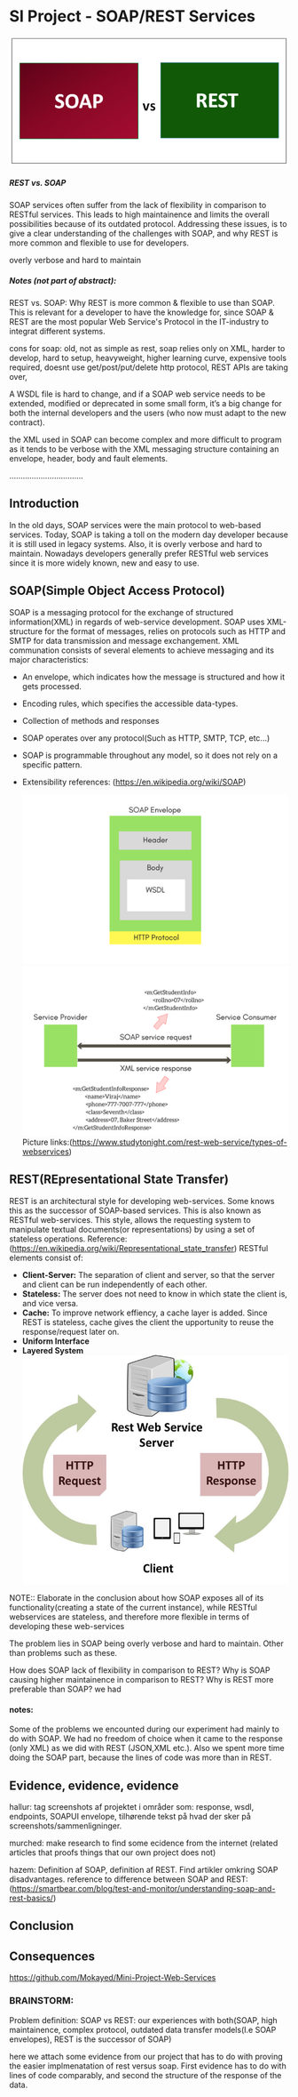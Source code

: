 # SI Project - SOAP/REST Services
<img src="SOAP-vs-REST-.png"/>

#####  REST vs. SOAP

SOAP services often suffer from the lack of flexibility in comparison to RESTful services. This leads to high maintainence and limits the overall possibilities because of its outdated protocol. Addressing these issues, is to give a clear understanding of the challenges with SOAP, and why REST is more common and flexible to use for developers. 
 

 overly verbose and hard to maintain
 ##### Notes (not part of abstract):
REST vs. SOAP: Why REST is more common & flexible to use than SOAP. This is relevant for a developer to have the knowledge for, since SOAP & REST are the most popular Web Service's Protocol in the IT-industry to integrat different systems.

cons for soap: old, not as simple as rest, soap relies only on XML, harder to develop, hard to setup, heavyweight, higher learning curve, expensive tools required, doesnt use get/post/put/delete http protocol, REST APIs are taking over, 



A WSDL file is hard to change, and if a SOAP web service needs to be extended, modified or deprecated in some small form, it’s a big change for both the internal developers and the users (who now must adapt to the new contract).


the XML used in SOAP can become complex and more difficult to program as it tends to be verbose with the XML messaging structure containing an envelope, header, body and fault elements. </p>.................................

## Introduction
In the old days, SOAP services were the main protocol to web-based services. Today, SOAP is taking a toll on the modern day developer because it is still used in legacy systems. Also, it is overly verbose and hard to maintain. Nowadays developers generally prefer RESTful web services since it is more widely known, new and easy to use.

## SOAP(Simple Object Access Protocol)
SOAP is a messaging protocol for the exchange of structured information(XML) in regards of web-service development. SOAP uses XML-structure for the format of messages, relies on protocols such as HTTP and SMTP for data transmission and message exchangement. XML communation consists of several elements to achieve messaging and its major characteristics: 

- An envelope, which indicates how the message is structured and how it gets processed. 
- Encoding rules, which specifies the accessible data-types.
- Collection of methods and responses
- SOAP operates over any protocol(Such as HTTP, SMTP, TCP, etc...)
- SOAP is programmable throughout any model, so it does not rely on a specific pattern.
- Extensibility 
  references: (https://en.wikipedia.org/wiki/SOAP)

  ![](/SOAP-envelope.png)
  ![](SOAP-message.png)
  Picture links:(https://www.studytonight.com/rest-web-service/types-of-webservices)
## REST(REpresentational State Transfer)
REST is an architectural style for developing web-services. Some knows this as the successor of SOAP-based services. This is also known as RESTful web-services. This style, allows the requesting system to manipulate textual documents(or representations) by using a set of stateless operations. 
Reference:(https://en.wikipedia.org/wiki/Representational_state_transfer)
RESTful elements consist of:

- **Client-Server:** The separation of client and server, so that the server and client can be run independently of each other. 
- **Stateless:** The server does not need to know in which state the client is, and vice versa.
- **Cache:** To improve network effiency, a cache layer is added. Since REST is stateless, cache gives the client the upportunity to reuse the response/request later on.
- **Uniform Interface**
- **Layered System**
![](/REST.jpg)


NOTE:: Elaborate in the conclusion about how SOAP exposes all of its functionality(creating a state of the current instance), while RESTful webservices are stateless, and therefore more flexible in terms of developing these web-services

The problem lies in SOAP being overly verbose and hard to maintain. Other than problems such as these.

How does SOAP lack of flexibility in comparison to REST? 
Why is SOAP causing higher maintainence in comparison to REST? 
Why is REST more preferable than SOAP? 
we had 

#### notes:

Some of the problems we encounted during our experiment had mainly to do with SOAP. We had no freedom of choice when it came to the response (only XML) as we did with REST (JSON,XML etc.). Also we spent more time doing the SOAP part, because the lines of code was more than in REST. 

## Evidence, evidence, evidence

hallur: tag screenshots af projektet i områder som: response, wsdl, endpoints, SOAPUI envelope, tilhørende tekst på hvad der sker på screenshots/sammenligninger.

murched: make research to find some ecidence from the internet (related articles that proofs things that our own project does not)

hazem: Definition af SOAP, definition af REST. Find artikler omkring SOAP disadvantages.
reference to difference between SOAP and REST:(https://smartbear.com/blog/test-and-monitor/understanding-soap-and-rest-basics/) 

## Conclusion 
## Consequences

https://github.com/Mokayed/Mini-Project-Web-Services

### BRAINSTORM: 
Problem definition: 
SOAP vs REST: our experiences with both(SOAP, high maintainence, complex protocol, outdated data transfer models(I.e SOAP envelopes), REST is the successor of SOAP)

here we attach some evidence from our project that has to do with proving the easier implmenatation of rest versus soap. First evidence has to do with lines of code comparably, and second the structure of the response of the data.